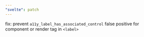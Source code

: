 ```yaml
---
"svelte": patch
---
```


fix: prevent `a11y_label_has_associated_control` false positive for component or render tag in `<label>`
